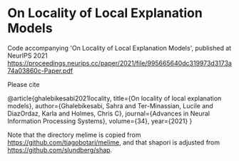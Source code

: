# On Locality of Local Explanation Models
Code accompanying 'On Locality of Local Explanation Models', published at NeurIPS 2021 https://proceedings.neurips.cc/paper/2021/file/995665640dc319973d3173a74a03860c-Paper.pdf

Please cite

@article{ghalebikesabi2021locality,
  title={On locality of local explanation models},
  author={Ghalebikesabi, Sahra and Ter-Minassian, Lucile and DiazOrdaz, Karla and Holmes, Chris C},
  journal={Advances in Neural Information Processing Systems},
  volume={34},
  year={2021}
}


Note that the directory melime is copied from https://github.com/tiagobotari/melime, and that shapori is adjusted from https://github.com/slundberg/shap.
